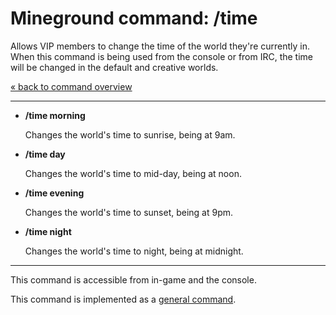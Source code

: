 Mineground command: /time
==========

Allows VIP members to change the time of the world they're currently in. When this command is being used from the console or from IRC, the time will be changed in the default and creative worlds.

[« back to command overview](../commands.md)

----------
+ **/time morning**

  Changes the world's time to sunrise, being at 9am.

+ **/time day**

  Changes the world's time to mid-day, being at noon.

+ **/time evening**

  Changes the world's time to sunset, being at 9pm.

+ **/time night**

  Changes the world's time to night, being at midnight.

----------

This command is accessible from in-game and the console.

This command is implemented as a [general command](../../src/main/java/com/mineground/features/GeneralCommands.java).